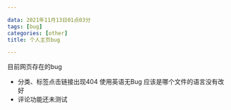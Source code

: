 ```yaml
---

data: 2021年11月13日01点03分
tags: [bug] 
categories: [other]
title: 个人主页bug

---
```

目前网页存在的bug

* 分类、标签点击链接出现404 使用英语无Bug 应该是哪个文件的语言没有改好
* 评论功能还未测试

